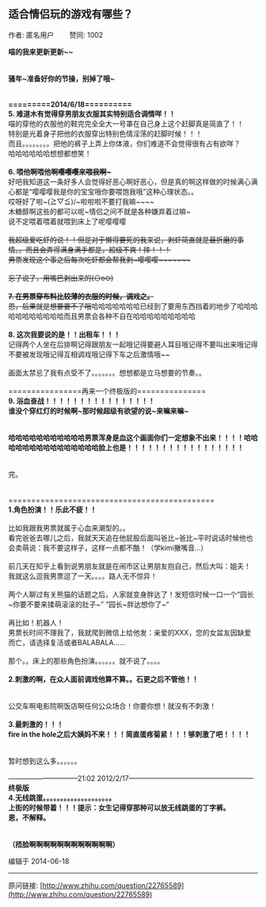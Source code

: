 ## 适合情侣玩的游戏有哪些？

作者: 匿名用户&nbsp;&nbsp;&nbsp;&nbsp;&nbsp;&nbsp;&nbsp;&nbsp;赞同: 1002


<b>喵的我来更新更新~~ </b><br><br><br><b>骚年~准备好你的节操，别掉了哦~</b><br><br><br><b>=========2014/6/18========== </b><br><b>5. 难道木有觉得穿男朋友衣服其实特别适合调情咩！！</b><br>喵的穿他的衣服他的鞋完完全全大一号罩在自己身上这个赶脚真是简直了！！<br>特别是光着身子把他的衣服穿出特别色情淫荡的赶脚时候！！！<br>而且。。。。。。。。把他的裤子上弄上你体液，你们难道不会觉得很有占有欲咩？<br>哈哈哈哈哈哈想想都想笑！<br><br><b>6. 喂他啊喂他啊~~嘤嘤嘤来喂我啊~</b><br>好吧我知道这一条好多人会觉得好恶心啊好恶心，但是真的啊这样做的时候满心满心都是“嘤嘤嘤我是你的宝宝哦你要喂饱我哦”这种心理状态。。<br>哎呀好了啦~\(≧▽≦)/~啦啦啦不要打我嘛~~~~<br>木糖醇啊这些的都可以呢~情侣之间不就是各种嫌弃着过嘛~<br>说不定喂着喂着就喂到床上了呢~~嘤嘤嘤~~<br><br>我超级爱吃虾的说！！但是对于懒得要死的我来说，剥虾简直就是最折磨的事情。。而且会弄得满身满手都是，超级不爽！摔！！！<br>男票发现这个事之后每次吃虾都会帮我剥~嘤嘤嘤~~~~~~~<br><br>忘了说了，用嘴巴剥出来的(⊙o⊙)<br><br><b>7. 在男票穿布料比较薄的衣服的时候，调戏之。</b><br>恩，后果就是想要要不了哦~~哈哈哈哈哈哈哈已经到了要用东西挡着的地步了哈哈哈哈哈哈哈哈哈哈哈而且男票会各种不自在哈哈哈哈哈哈哈哈哈<br><br><b>8. 这次我要说的是！！出租车！！！</b><br>记得两个人坐在后排啊记得跟朋友一起哦记得要避人耳目哦记得不要叫出来哦记得不要被发现哦记得互相调戏哦记得下车之后激情哦~~<br><br>画面太禁忌了我有点受不了。。。。。。。想想都是立马想要的节奏。。<br><br>================再来一个终极版的===============<br><b>9. 浴血奋战！！！！！！！！！！！！！！！！</b><br><b>谁没个穿红灯的时候啊~那时候超级有欲望的说~来嘛来嘛~</b><br><br><br><b>哈哈哈哈哈哈哈哈哈哈哈男票浑身是血这个画面你们一定想象不出来！！！！哈哈哈哈哈哈哈哈哈哈哈哈哈哈哈脸上也是！！！！！！！！！！！！！！！！！</b><br><br><br>完。<br><br><br>=============================================<br><b>1.角色扮演！！乐此不疲！！</b><br><br>比如我跟我男票就属于心血来潮型的。。<br>看完爸爸去哪儿之后，我就天天追在他屁股后面叫爸比~爸比~平时说话时候他也会卖萌说：我不要这样子，这样一点都不酷！（学kimi撇嘴音…）<br><br>前几天在知乎上看到说男朋友就是在闹市区让男朋友抱自己，然后大叫：姐夫！<br>我就这么逗我男票逗了一天。。。。路人无不惊异！<br><br>两个人聊过有关熊猫的话题之后，人家就变身胖达了！发短信时候一口一个“园长~你要不要来揉萌滚滚的肚子~” ”园长~胖达想你了~“<br><br>再比如！机器人！<br>男票长时间不理我了，我就爬到微信上给他发：亲爱的XXX，您的女盆友因缺爱而亡，请选择复活或者BALABALA……<br><br>那个。。床上的那些角色扮演。。。。。。就不说了。。。。<br><br><b>2.刺激的啊，在众人面前调戏他算不算。。石更之后不管他！！</b><br><br><br>公交车啊电影院啊饭店啊任何公众场合！你要你想！就没有不刺激！<br><br><b>3.最刺激的！！！</b><br><b>fire in the hole之后大姨妈不来！！！简直蛋疼菊紧！！！够刺激了吧！！！！</b><br><br><br>暂时想到这么多。。。。。。<br><br>——————————21:02  2012/2/17——————————————————<br><b>终极版</b><br><b>4.无线跳蛋。。。。。。。。。。。。。。。。。。。。</b><br><b>上街的时候带着！！！提示：女生记得穿那种可以放无线跳蛋的丁字裤。</b><br><b>恩，不解释。</b><br><br><br><b>（捂脸啊啊啊啊啊啊啊啊啊啊啊啊）</b>



编辑于 2014-06-18



---
原问链接: [http://www.zhihu.com/question/22765589](http://www.zhihu.com/question/22765589)